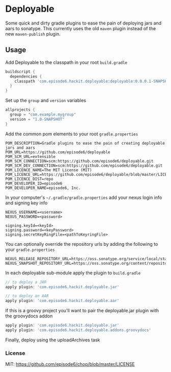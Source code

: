 Deployable
==========
Some quick and dirty gradle plugins to ease the pain of deploying jars and aars to sonatype. This currently uses the old `maven` plugin instead of the new `maven-publish` plugin.

## Usage
Add Deployable to the classpath in your root `build.gradle`
```groovy
buildscript {
  dependencies {
    classpath 'com.episode6.hackit.deployable:deployable:0.0.0.1-SNAPSHOT'
  }
}
```

Set up the `group` and `version` variables
```groovy
allprojects {
  group = "com.example.mygroup"
  version = "1.0-SNAPSHOT"
}

```

Add the common pom elements to your root `gradle.properties`
```
POM_DESCRIPTION=Gradle plugins to ease the pain of creating deployable jars and aars
POM_URL=https://github.com/episode6/deployable
POM_SCM_URL=extensible
POM_SCM_CONNECTION=scm:https://github.com/episode6/deployable.git
POM_SCM_DEV_CONNECTION=scm:https://github.com/episode6/deployable.git
POM_LICENCE_NAME=The MIT License (MIT)
POM_LICENCE_URL=https://github.com/episode6/deployable/blob/master/LICENSE
POM_LICENCE_DIST=repo
POM_DEVELOPER_ID=episode6
POM_DEVELOPER_NAME=episode6, Inc.
```

In your computer's `~/.gradle/gradle.properties` add your nexus login info and signing key info
```
NEXUS_USERNAME=<username>
NEXUS_PASSWORD=<password>

signing.keyId=<keyId>
signing.password=<keyPassword>
signing.secretKeyRingFile=<pathToKeyringFile>
```

You can optionally override the repository urls by adding the following to your `gradle.properties`
```
NEXUS_RELEASE_REPOSITORY_URL=https://oss.sonatype.org/service/local/staging/deploy/maven2/
NEXUS_SNAPSHOT_REPOSITORY_URL=https://oss.sonatype.org/content/repositories/snapshots/
```


In each deployable sub-module apply the plugin to `build.gradle`
```groovy
// to deploy a JAR
apply plugin: 'com.episode6.hackit.deployable.jar'

// to deploy an AAR
apply plugin: 'com.episode6.hackit.deployable.aar'
```

If this is a groovy project you'll want to pair the deployable.jar plugin with the groovydocs addon
```groovy
apply plugin: 'com.episode6.hackit.deployable.jar'
apply plugin: 'com.episode6.hackit.deployable.addons.groovydocs'
```


Finally, deploy using the uploadArchives task

### License
MIT: https://github.com/episode6/chop/blob/master/LICENSE